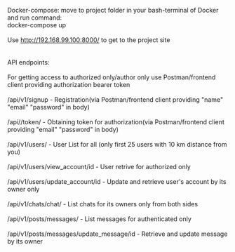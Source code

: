 Docker-compose: move to project folder in your bash-terminal of Docker and run command:<br>
docker-compose up<br>
<br>
Use http://192.168.99.100:8000/ to get to the project site<br><br>
<br>
API endpoints:<br>
<br>
For getting access to authorized only/author only use Postman/frontend client providing authorization bearer token<br>
<br>
/api/v1/signup - Registration(via Postman/frontend client providing "name" "email" "password" in body)<br>
<br>
/api//token/ - Obtaining token for authorization(via Postman/frontend client providing "email" "password" in body)<br>
<br>
/api/v1/users/ - User List for all (only first 25 users with 10 km distance from you)<br>
<br>
/api/v1/users/view_account/id - User retrive for authorized only<br>
<br>
/api/v1/users/update_account/id - Update and retrieve user's account by its owner only<br>
<br>
/api/v1/chats/chat/ - List chats for its owners only from both sides<br>
<br>
/api/v1/posts/messages/ - List messages for authenticated only<br>
<br>
/api/v1/posts/messages/update_message/id - Retrieve and update message by its owner<br>

